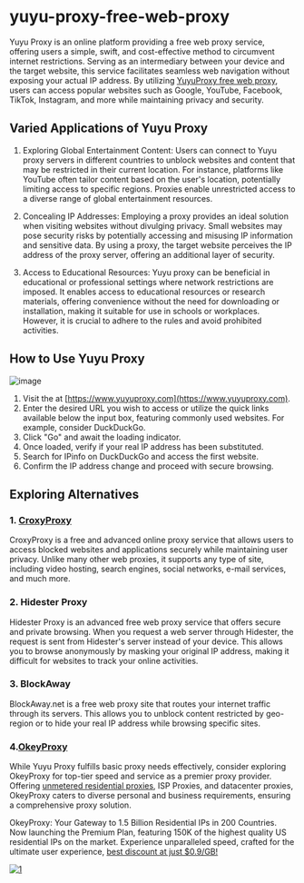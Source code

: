# yuyu-proxy-free-web-proxy

Yuyu Proxy is an online platform providing a free web proxy service, offering users a simple, swift, and cost-effective method to circumvent internet restrictions. Serving as an intermediary between your device and the target website, this service facilitates seamless web navigation without exposing your actual IP address. By utilizing [YuyuProxy free web proxy](https://www.okeyproxy.com/proxy/what-is-yuyu-proxy-and-how-to-use-it/?link=b63b57), users can access popular websites such as Google, YouTube, Facebook, TikTok, Instagram, and more while maintaining privacy and security.

## Varied Applications of Yuyu Proxy

1. Exploring Global Entertainment Content: Users can connect to Yuyu proxy servers in different countries to unblock websites and content that may be restricted in their current location. For instance, platforms like YouTube often tailor content based on the user's location, potentially limiting access to specific regions. Proxies enable unrestricted access to a diverse range of global entertainment resources.

2. Concealing IP Addresses: Employing a proxy provides an ideal solution when visiting websites without divulging privacy. Small websites may pose security risks by potentially accessing and misusing IP information and sensitive data. By using a proxy, the target website perceives the IP address of the proxy server, offering an additional layer of security.

3. Access to Educational Resources: Yuyu proxy can be beneficial in educational or professional settings where network restrictions are imposed. It enables access to educational resources or research materials, offering convenience without the need for downloading or installation, making it suitable for use in schools or workplaces. However, it is crucial to adhere to the rules and avoid prohibited activities.

## How to Use Yuyu Proxy
![image](https://github.com/okeyproxy2/yuyu-proxy-free-web-proxy/assets/155126786/c4ab8073-77fa-4950-b73f-938aac175a6b)

1. Visit the at [https://www.yuyuproxy.com](https://www.yuyuproxy.com).
2. Enter the desired URL you wish to access or utilize the quick links available below the input box, featuring commonly used websites. For example, consider DuckDuckGo.
3. Click "Go" and await the loading indicator.
4. Once loaded, verify if your real IP address has been substituted.
5. Search for IPinfo on DuckDuckGo and access the first website.
6. Confirm the IP address change and proceed with secure browsing.

## Exploring Alternatives

### 1. [CroxyProxy](https://www.okeyproxy.com/proxy/croxy-proxy-for-youtube-unblocked/?link=b63b57)
CroxyProxy is a free and advanced online proxy service that allows users to access blocked websites and applications securely while maintaining user privacy. Unlike many other web proxies, it supports any type of site, including video hosting, search engines, social networks, e-mail services, and much more.

### 2. Hidester Proxy
Hidester Proxy is an advanced free web proxy service that offers secure and private browsing. When you request a web server through Hidester, the request is sent from Hidester's server instead of your device. This allows you to browse anonymously by masking your original IP address, making it difficult for websites to track your online activities.

### 3. BlockAway
BlockAway.net is a free web proxy site that routes your internet traffic through its servers. This allows you to unblock content restricted by geo-region or to hide your real IP address while browsing specific sites.

### 4.[OkeyProxy](https://www.okeyproxy.com/en?link=b63b57)
While Yuyu Proxy fulfills basic proxy needs effectively, consider exploring OkeyProxy for top-tier speed and service as a premier proxy provider. Offering [unmetered residential proxies](https://www.okeyproxy.com/en/residential-proxies?link=b63b57), ISP Proxies, and datacenter proxies, OkeyProxy caters to diverse personal and business requirements, ensuring a comprehensive proxy solution.

OkeyProxy: Your Gateway to 1.5 Billion Residential IPs in 200 Countries. Now launching the Premium Plan, featuring 150K of the highest quality US residential IPs on the market. Experience unparalleled speed, crafted for the ultimate user experience,  [best discount at just $0.9/GB!](https://www.okeyproxy.com/en/residential-proxies)

[![1](https://github.com/okeyproxy2/yuyu-proxy-free-web-proxy/assets/155126786/919b2868-8f0c-4774-8e35-2b6299f4c60f)](https://www.okeyproxy.com/en/residential-proxies)

